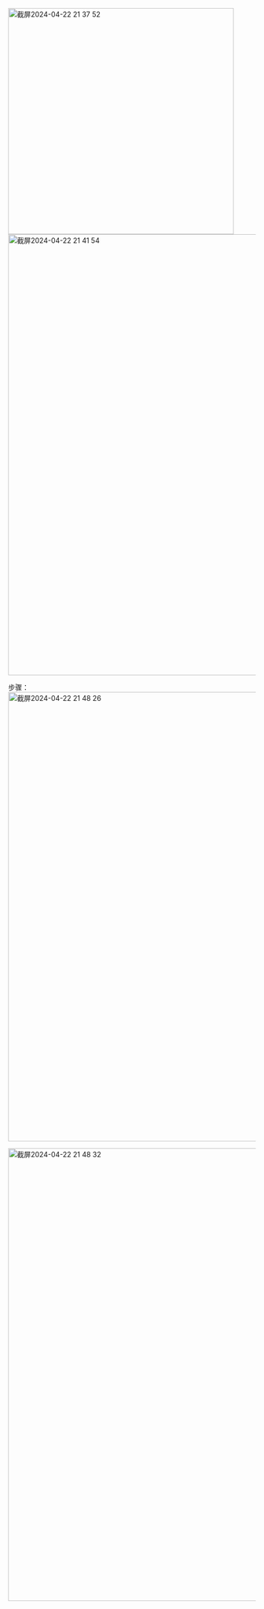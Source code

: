 <img width="459" alt="截屏2024-04-22 21 37 52" src="https://github.com/xkong-study/reggie_delivery_note/assets/100473178/06965138-918a-47d6-aaaf-193297f1d38a">

<img width="895" alt="截屏2024-04-22 21 41 54" src="https://github.com/xkong-study/reggie_delivery_note/assets/100473178/82d44ee2-4f05-4000-ad73-192bcd545325">

步骤：      
<img width="912" alt="截屏2024-04-22 21 48 26" src="https://github.com/xkong-study/reggie_delivery_note/assets/100473178/2a04e8d5-71bd-43ee-a745-77c7647be264">

<img width="919" alt="截屏2024-04-22 21 48 32" src="https://github.com/xkong-study/reggie_delivery_note/assets/100473178/d0485c1d-45f5-4844-be6f-e2a8d01ef79c">
